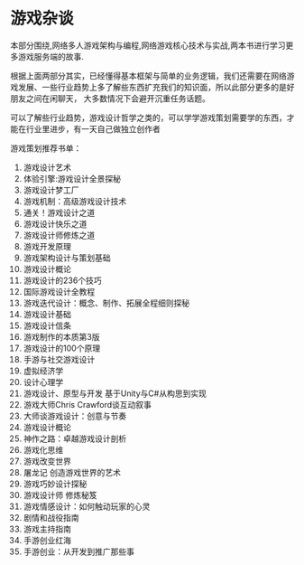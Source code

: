 # 游戏杂谈

本部分围绕,网络多人游戏架构与编程,网络游戏核心技术与实战,两本书进行学习更多游戏服务端的故事.

根据上面两部分其实，已经懂得基本框架与简单的业务逻辑，我们还需要在网络游戏发展、一些行业趋势上多了解些东西扩充我们的知识面，所以此部分更多的是好朋友之间在闲聊天，
大多数情况下会避开沉重任务话题。

可以了解些行业趋势，游戏设计哲学之类的，可以学学游戏策划需要学的东西，才能在行业里进步，有一天自己做独立创作者

游戏策划推荐书单：

1. 游戏设计艺术
2. 体验引擎:游戏设计全景探秘
3. 游戏设计梦工厂
4. 游戏机制：高级游戏设计技术
5. 通关！游戏设计之道
6. 游戏设计快乐之道
7. 游戏设计师修炼之道
8. 游戏开发原理
9. 游戏架构设计与策划基础
10. 游戏设计概论
11. 游戏设计的236个技巧
12. 国际游戏设计全教程
13. 游戏迭代设计：概念、制作、拓展全程细则探秘
14. 游戏设计基础
15. 游戏设计信条
16. 游戏制作的本质第3版
17. 游戏设计的100个原理
18. 手游与社交游戏设计
19. 虚拟经济学
20. 设计心理学
21. 游戏设计、原型与开发 基于Unity与C#从构思到实现
22. 游戏大师Chris Crawford谈互动叙事
23. 大师谈游戏设计：创意与节奏
24. 游戏设计概论
25. 神作之路：卓越游戏设计剖析
26. 游戏化思维
27. 游戏改变世界
28. 屠龙记 创造游戏世界的艺术
29. 游戏巧妙设计探秘
30. 游戏设计师 修炼秘笈
31. 游戏情感设计：如何触动玩家的心灵
32. 剧情和战役指南
33. 游戏主持指南
34. 手游创业红海
35. 手游创业：从开发到推广那些事

